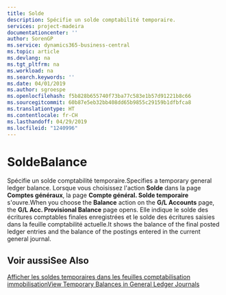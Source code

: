 ```yaml
---
title: Solde
description: Spécifie un solde comptabilité temporaire.
services: project-madeira
documentationcenter: ''
author: SorenGP
ms.service: dynamics365-business-central
ms.topic: article
ms.devlang: na
ms.tgt_pltfrm: na
ms.workload: na
ms.search.keywords: ''
ms.date: 04/01/2019
ms.author: sgroespe
ms.openlocfilehash: f5b828b655740f73ba77c583e1b57d91221b8c66
ms.sourcegitcommit: 60b87e5eb32bb408dd65b9855c29159b1dfbfca8
ms.translationtype: HT
ms.contentlocale: fr-CH
ms.lasthandoff: 04/29/2019
ms.locfileid: "1240996"
---
```

# <a name="balance"></a><span data-ttu-id="8a8a1-103">Solde</span><span class="sxs-lookup"><span data-stu-id="8a8a1-103">Balance</span></span>
<span data-ttu-id="8a8a1-104">Spécifie un solde comptabilité temporaire.</span><span class="sxs-lookup"><span data-stu-id="8a8a1-104">Specifies a temporary general ledger balance.</span></span> <span data-ttu-id="8a8a1-105">Lorsque vous choisissez l'action **Solde** dans la page **Comptes généraux**, la page **Compte général. Solde temporaire** s'ouvre.</span><span class="sxs-lookup"><span data-stu-id="8a8a1-105">When you choose the **Balance** action on the **G/L Accounts** page, the **G/L Acc. Provisional Balance** page opens.</span></span> <span data-ttu-id="8a8a1-106">Elle indique le solde des écritures comptables finales enregistrées et le solde des écritures saisies dans la feuille comptabilité actuelle.</span><span class="sxs-lookup"><span data-stu-id="8a8a1-106">It shows the balance of the final posted ledger entries and the balance of the postings entered in the current general journal.</span></span>  

## <a name="see-also"></a><span data-ttu-id="8a8a1-107">Voir aussi</span><span class="sxs-lookup"><span data-stu-id="8a8a1-107">See Also</span></span>  
 [<span data-ttu-id="8a8a1-108">Afficher les soldes temporaires dans les feuilles comptabilisation immobilisation</span><span class="sxs-lookup"><span data-stu-id="8a8a1-108">View Temporary Balances in General Ledger Journals</span></span>](how-to-view-temporary-balances-in-general-ledger-journals.md)
